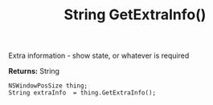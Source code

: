 ﻿---
uid: crmscript_ref_NSWindowPosSize_GetExtraInfo
title: String GetExtraInfo()
intellisense: NSWindowPosSize.GetExtraInfo
keywords: NSWindowPosSize, GetExtraInfo
so.topic: reference
---

Extra information - show state, or whatever is required

**Returns:** String


```crmscript
NSWindowPosSize thing;
String extraInfo  = thing.GetExtraInfo();
```


